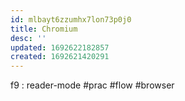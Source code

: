 ```yaml
---
id: mlbayt6zzumhx7lon73p0j0
title: Chromium
desc: ''
updated: 1692622182857
created: 1692621420291
---
```


f9 : reader-mode #prac #flow #browser